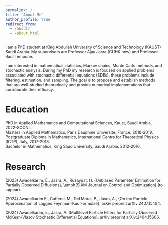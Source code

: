 ```yaml
---
permalink: /
title: "About Me"
author_profile: true
redirect_from: 
  - /about/
  - /about.html
---
```

<span style="font-size:0.9em;">
I am a PhD student at King Abdullah University of Science and Technology (KAUST) Saudi Arabia. My supervisors are Professor Ajay Jasra (CUHK now) and Professor Raul Tempone.  </span>  

<span style="font-size:0.9em;">I am interested in mathematical statistics, Markov chains, Monte Carlo methods, and stochastic analysis. During my PhD my research is focused on applied problems associated with stochastic differential equations (SDEs), these problems include filtering, estimation, and sampling. The goal is to propose and establish methods that are well-studied theoretically and provide numerical implementations that corroborate their efficacy.
</span>

Education
======
<span style="font-size:0.9em;margin-bottom:2cm;">PhD in Applied Mathematics and Computational Sciences, Kaust, Saudi Arabia, 2022-SOON!.</span>  
<span style="font-size:0.9em;margin-bottom:2cm;">Masters in Applied Mathematics, Paris Dauphine Universite, France, 2018-2019.</span>  
<span style="font-size:0.9em;margin-bottom:2cm;">Postgraduate Diploma in Mathematics, International Centre for Theoretical Physics (ICTP), Italy, 2017-2018.</span>  
<span style="font-size:0.9em;margin-bottom:0.3cm;">Bachelor in Mathematics, King Saud University, Saudi Arabia, 2012-2016.</span>  

Research
======
<span style="font-size:0.9em;">(2023) Awadelkarim, E., Jasra, A., Ruzayqat, H. {Unbiased Parameter Estimation for Partially Observed Diffusions}, \emph{SIAM Journal on Control and Optimization} (to appear).</span>  

<span style="font-size:0.9em;">(2024) Awadelkarim E., Cafferel, M., Del Moral, P., Jasra, A., {On the Particle Approximation of Lagged Feynman-Kac Formulae}, arXiv preprint arXiv:2407.15494.</span>  

<span style="font-size:0.9em;">(2024) Awadelkarim, E., Jasra, A.  {Multilevel Particle Filters for Partially Observed McKean-Vlasov Stochastic Differential Equations}, arXiv preprint arXiv:2404.15606.</span>  


